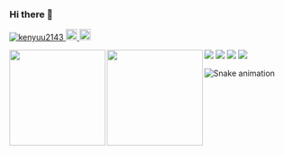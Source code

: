 ### Hi there 👋

<!--
**kenyuu2143/kenyuu2143** is a ✨ _special_ ✨ repository because its `README.md` (this file) appears on your GitHub profile.

Here are some ideas to get you started:

- 🔭 I’m currently working on ...
- 🌱 I’m currently learning ...
- 👯 I’m looking to collaborate on ...
- 🤔 I’m looking for help with ...
- 💬 Ask me about ...
- 📫 How to reach me: ...
- 😄 Pronouns: ...
- ⚡ Fun fact: ...
-->
<div>
<p align="left"> 
  <a href="https://github.com/kenyuu2143">
    <img src="https://komarev.com/ghpvc/?username=kenyuu2143" alt="kenyuu2143" />
  </a>
  <a href="https://twitter.com/home?lang=ja">
    <img height="20" src="https://img.shields.io/twitter/follow/kenyuu2143?label=Twitter&logo=twitter&style=flat" />
  </a>
  <a href="https://github.com/kenyuu2143">
    <img height="20" src="https://img.shields.io/github/followers/kenyuu2143?label=follow&logo=github&style=flat" />
  </a>
  <!--<a href="https://www.reddit.com/user/yutkat">
    <img height="20" src="https://img.shields.io/reddit/user-karma/combined/yutkat?label=Reddit&logo=reddit&style=flat" />
  </a>
  <a href="https://stackoverflow.com/users/5720201/yutkat">
    <img height="20" src="https://img.shields.io/stackexchange/stackoverflow/r/5720201?label=StackOverflow&logo=stack-overflow&style=flat" />
  </a>
  <a href="http://qiita.com/yutkat">
    <img height="20" src="https://qiita-badge.apiapi.app/s/yutkat/posts.svg" />
  </a>
  <//qiita.com/yutkat">
    <img height="20" src="https://qiita-badge.apiapi.app/s/yutkat/contributions.svg" />
  </a>-->
</p>


<div>
<a href="https://github.com/kenyuu2143">
  <img align="left" height="170px" src="https://github-readme-stats.vercel.app/api?username=kenyuu2143&count_private=true&show_icons=true&theme=dracula" />
</a>
<a href="https://github.com/kenyuu2143">
  <img align="left" height="170px" src="https://github-readme-stats.vercel.app/api/top-langs/?username=kenyuu2143&layout=compact&theme=dracula" />
</a>
  </div>

  
<div> 
 <!-- <a href="https://www.youtube.com/channel/UCGr3X-NtDB5GMzu0FBk2joQ/" target="_blank"><img src="https://img.shields.io/badge/YouTube-FF0000?style=for-the-badge&logo=youtube&logoColor=white" target="_blank"></a> -->
  <a href="https://www.instagram.com/rodorinrin/" target="_blank"><img src="https://img.shields.io/badge/-Instagram-%23E4405F?style=for-the-badge&logo=instagram&logoColor=white" target="_blank"></a>
 	<a href="https://www.twitch.tv/kenyuu2143" target="_blank"><img src="https://img.shields.io/badge/Twitch-9146FF?style=for-the-badge&logo=twitch&logoColor=white" target="_blank"></a>
  <a href = "mailto:kenyuunakama@gmail.com"><img src="https://img.shields.io/badge/-Gmail-%23333?style=for-the-badge&logo=gmail&logoColor=white" target="_blank"></a>
  <a href="https://www.linkedin.com/in/kenyuu-nakama-7ba084140/" target="_blank"><img src="https://img.shields.io/badge/-LinkedIn-%230077B5?style=for-the-badge&logo=linkedin&logoColor=white" target="_blank"></a> 

![Snake animation](https://github.com/kenyuu2143/kenyuu2143/blob/output/github-contribution-grid-snake.svg)
</div>

